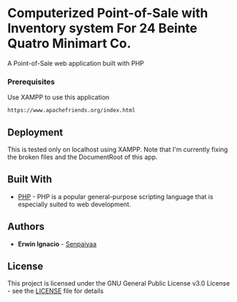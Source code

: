 # Computerized Point-of-Sale with Inventory system For 24 Beinte Quatro Minimart Co.

A Point-of-Sale web application built with PHP

### Prerequisites

Use XAMPP to use this application

```
https://www.apachefriends.org/index.html
```

## Deployment

This is tested only on localhost using XAMPP. Note that I'm currently fixing the broken files and the DocumentRoot of this app. 

## Built With

* [PHP](http://php.net/) - PHP is a popular general-purpose scripting language that is especially suited to web development.

## Authors

* **Erwin Ignacio** - [Senpaiyaa](https://github.com/Senpaiyaa)

## License

This project is licensed under the GNU General Public License v3.0 License - see the [LICENSE](LICENSE) file for details
